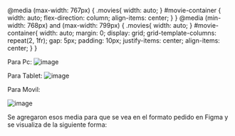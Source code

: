 
@media (max-width: 767px) {
    .movies{
        width: auto;
    }
    #movie-container {
        width: auto;
       flex-direction: column;
       align-items: center;
    }
  }
  @media (min-width: 768px) and (max-width: 799px) {
    .movies{
        width: auto;
    }
    #movie-container{
        width: auto;
        margin: 0;
        display: grid;
        grid-template-columns: repeat(2, 1fr); 
        gap: 5px; 
        padding: 10px; 
        justify-items: center;
        align-items: center;
    }
  }

Para Pc:
![image](https://github.com/JonathanPabon-Dev/ProjFS11_JS2/assets/42647088/f417453f-3ff9-497f-8431-741411051378)

Para Tablet:
![image](https://github.com/JonathanPabon-Dev/ProjFS11_JS2/assets/42647088/c154d25d-21a3-4205-9891-bb4ccb02ddf3)

Para Movil:

![image](https://github.com/JonathanPabon-Dev/ProjFS11_JS2/assets/42647088/e18738e9-a488-4b20-be2a-b7cf1d73e04e)


  

Se agregaron esos media para que se vea en el formato pedido en Figma y se visualiza de la siguiente forma:

